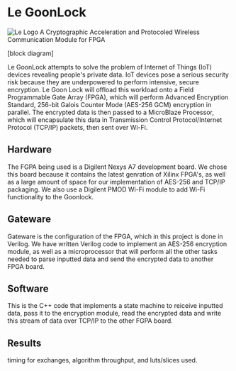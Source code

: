 # Le GoonLock
![Le Logo](../master/logo.png)
A Cryptographic Acceleration and Protocoled Wireless Communication Module for FPGA

[block diagram]

Le GoonLock attempts to solve the problem of Internet of Things (IoT) devices revealing people's private data. IoT devices pose a serious security risk because they are underpowered to perform intensive, secure encryption. Le Goon Lock will offload this workload onto a Field Programmable Gate Array (FPGA), which will perform Advanced Encryption Standard, 256-bit  Galois Counter Mode (AES-256 GCM) encryption in parallel. The encrypted data is then passed to a MicroBlaze Processor, which will encapsulate this data in Transmission Control Protocol/Internet Protocol (TCP/IP) packets, then sent over Wi-Fi.

## Hardware
The FGPA being used is a Digilent Nexys A7 development board. We chose this board because it contains the latest genration of Xilinx FPGA's, as well as a large amount of space for our implementation of AES-256 and TCP/IP packaging. We also use a Digilent PMOD Wi-Fi module to add Wi-Fi functionality to the Goonlock.

## Gateware
Gateware is the configuration of the FPGA, which in this project is done in Verilog. We have written Verilog code to implement an AES-256 encryption module, as well as a microprocessor that will perform all the other tasks needed to parse inputted data and send the encrypted data to another FPGA board.

## Software
This is the C++ code that implements a state machine to reiceive inputted data, pass it to the encryption module, read the encrypted data and write this stream of data over TCP/IP to the other FGPA board. 

## Results
timing for exchanges, algorithm throughput, and luts/slices used.
